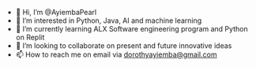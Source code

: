 - 👋 Hi, I’m @AyiembaPearl
- 👀 I’m interested in Python, Java, AI and machine learning
- 🌱 I’m currently learning ALX Software engineering program and Python on Replit 
- 💞️ I’m looking to collaborate on present and future innovative ideas
- 📫 How to reach me on email via dorothyayiemba@gmail.com

<!---
AyiembaPearl/AyiembaPearl is a ✨ special ✨ repository because its `README.md` (this file) appears on your GitHub profile.
You can click the Preview link to take a look at your changes.
--->
